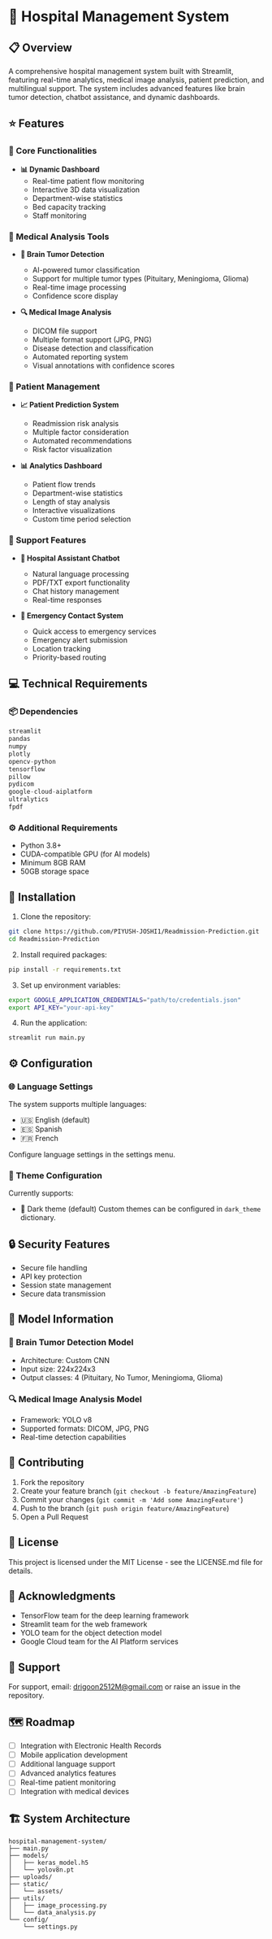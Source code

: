 # 🏥 Hospital Management System

## 📋 Overview
A comprehensive hospital management system built with Streamlit, featuring real-time analytics, medical image analysis, patient prediction, and multilingual support. The system includes advanced features like brain tumor detection, chatbot assistance, and dynamic dashboards.

## ⭐ Features

### 🔷 Core Functionalities
- **📊 Dynamic Dashboard**
  - Real-time patient flow monitoring
  - Interactive 3D data visualization
  - Department-wise statistics
  - Bed capacity tracking
  - Staff monitoring

### 🔬 Medical Analysis Tools
- **🧠 Brain Tumor Detection**
  - AI-powered tumor classification
  - Support for multiple tumor types (Pituitary, Meningioma, Glioma)
  - Real-time image processing
  - Confidence score display

- **🔍 Medical Image Analysis**
  - DICOM file support
  - Multiple format support (JPG, PNG)
  - Disease detection and classification
  - Automated reporting system
  - Visual annotations with confidence scores

### 👥 Patient Management
- **📈 Patient Prediction System**
  - Readmission risk analysis
  - Multiple factor consideration
  - Automated recommendations
  - Risk factor visualization

- **📊 Analytics Dashboard**
  - Patient flow trends
  - Department-wise statistics
  - Length of stay analysis
  - Interactive visualizations
  - Custom time period selection

### 🤝 Support Features
- **🤖 Hospital Assistant Chatbot**
  - Natural language processing
  - PDF/TXT export functionality
  - Chat history management
  - Real-time responses

- **🚨 Emergency Contact System**
  - Quick access to emergency services
  - Emergency alert submission
  - Location tracking
  - Priority-based routing

## 💻 Technical Requirements

### 📦 Dependencies
```python
streamlit
pandas
numpy
plotly
opencv-python
tensorflow
pillow
pydicom
google-cloud-aiplatform
ultralytics
fpdf
```

### ⚙️ Additional Requirements
- Python 3.8+
- CUDA-compatible GPU (for AI models)
- Minimum 8GB RAM
- 50GB storage space

## 🚀 Installation

1. Clone the repository:
```bash
git clone https://github.com/PIYUSH-JOSHI1/Readmission-Prediction.git
cd Readmission-Prediction
```

2. Install required packages:
```bash
pip install -r requirements.txt
```

3. Set up environment variables:
```bash
export GOOGLE_APPLICATION_CREDENTIALS="path/to/credentials.json"
export API_KEY="your-api-key"
```

4. Run the application:
```bash
streamlit run main.py
```

## ⚙️ Configuration

### 🌐 Language Settings
The system supports multiple languages:
- 🇺🇸 English (default)
- 🇪🇸 Spanish
- 🇫🇷 French

Configure language settings in the settings menu.

### 🎨 Theme Configuration
Currently supports:
- 🌙 Dark theme (default)
Custom themes can be configured in `dark_theme` dictionary.

## 🔒 Security Features
- Secure file handling
- API key protection
- Session state management
- Secure data transmission

## 🤖 Model Information

### 🧠 Brain Tumor Detection Model
- Architecture: Custom CNN
- Input size: 224x224x3
- Output classes: 4 (Pituitary, No Tumor, Meningioma, Glioma)

### 🔍 Medical Image Analysis Model
- Framework: YOLO v8
- Supported formats: DICOM, JPG, PNG
- Real-time detection capabilities

## 👥 Contributing
1. Fork the repository
2. Create your feature branch (`git checkout -b feature/AmazingFeature`)
3. Commit your changes (`git commit -m 'Add some AmazingFeature'`)
4. Push to the branch (`git push origin feature/AmazingFeature`)
5. Open a Pull Request

## 📄 License
This project is licensed under the MIT License - see the LICENSE.md file for details.

## 🙏 Acknowledgments
- TensorFlow team for the deep learning framework
- Streamlit team for the web framework
- YOLO team for the object detection model
- Google Cloud team for the AI Platform services

## 💬 Support
For support, email: drigoon2512M@gmail.com or raise an issue in the repository.

## 🗺️ Roadmap
- [ ] Integration with Electronic Health Records
- [ ] Mobile application development
- [ ] Additional language support
- [ ] Advanced analytics features
- [ ] Real-time patient monitoring
- [ ] Integration with medical devices

## 🏗️ System Architecture
```
hospital-management-system/
├── main.py
├── models/
│   ├── keras_model.h5
│   └── yolov8n.pt
├── uploads/
├── static/
│   └── assets/
├── utils/
│   ├── image_processing.py
│   └── data_analysis.py
└── config/
    └── settings.py
```
